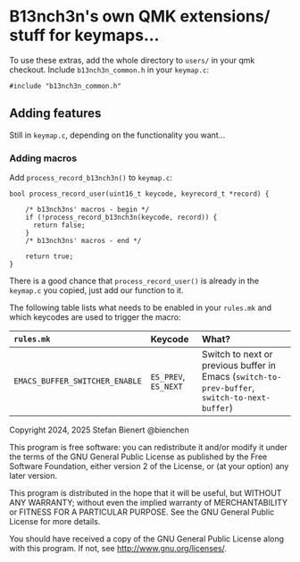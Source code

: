 # B13nch3n's own QMK extensions/ stuff for keymaps...


To use these extras, add the whole directory to `users/` in your qmk checkout.
Include `b13nch3n_common.h` in your `keymap.c`:

```
#include "b13nch3n_common.h"
```

## Adding features

Still in `keymap.c`, depending on the functionality you want...

### Adding macros

Add `process_record_b13nch3n()` to `keymap.c`:

```
bool process_record_user(uint16_t keycode, keyrecord_t *record) {

    /* b13nch3ns' macros - begin */
    if (!process_record_b13nch3n(keycode, record)) {
      return false;
    }
    /* b13nch3ns' macros - end */

    return true;
}
```

There is a good chance that `process_record_user()` is already in the `keymap.c` you copied, just add our function to it.

The following table lists what needs to be enabled in your `rules.mk` and which keycodes are used to trigger the macro:

| `rules.mk`                     | Keycode              | What? |
| :---                           | :---                 | :---  |
| `EMACS_BUFFER_SWITCHER_ENABLE` | `ES_PREV`, `ES_NEXT` | Switch to next or previous buffer in Emacs (`switch-to-prev-buffer`, `switch-to-next-buffer`) |


Copyright 2024, 2025 Stefan Bienert @bienchen

This program is free software: you can redistribute it and/or modify
it under the terms of the GNU General Public License as published by
the Free Software Foundation, either version 2 of the License, or
(at your option) any later version.

This program is distributed in the hope that it will be useful,
but WITHOUT ANY WARRANTY; without even the implied warranty of
MERCHANTABILITY or FITNESS FOR A PARTICULAR PURPOSE.  See the
GNU General Public License for more details.

You should have received a copy of the GNU General Public License
along with this program.  If not, see <http://www.gnu.org/licenses/>.
